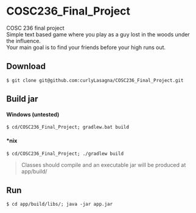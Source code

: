 # COSC236_Final_Project
COSC 236 final project <br>
Simple text based game where you play as a guy lost in the woods under the influence. <br>
Your main goal is to find your friends before your high runs out.

## Download
`$ git clone git@github.com:curlyLasagna/COSC236_Final_Project.git`

## Build jar
#### Windows (untested)
`$ cd/COSC236_Final_Project; gradlew.bat build`
#### *nix
`$ cd/COSC236_Final_Project; ./gradlew build` <br>
> Classes should compile and an executable jar will be produced at app/build/

## Run
`$ cd app/build/libs/; java -jar app.jar`
